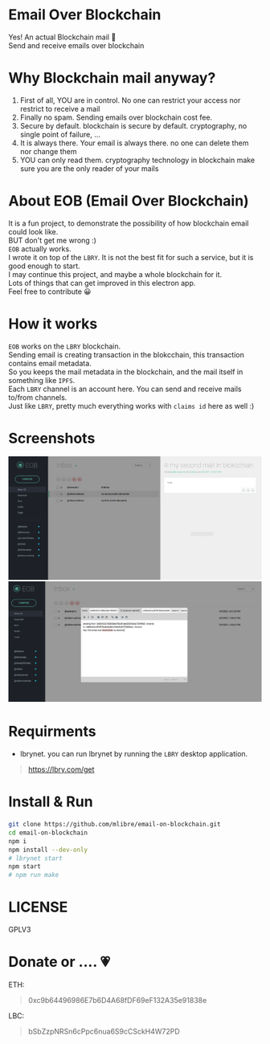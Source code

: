 # Email Over Blockchain
Yes! An actual Blockchain mail :green_heart:  
Send and receive emails over blockchain

# Why Blockchain mail anyway?
1. First of all, YOU are in control. No one can restrict your access nor restrict to receive a mail
2. Finally no spam. Sending emails over blockchain cost fee.
3. Secure by default. blockchain is secure by default. cryptography, no single point of failure, ...
4. It is always there. Your email is always there. no one can delete them nor change them
5. YOU can only read them. cryptography technology in blockchain make sure you are the only reader of your mails

# About EOB (Email Over Blockchain)
It is a fun project, to demonstrate the possibility of how blockchain email could look like.  
BUT don't get me wrong :)  
`EOB` actually works.  
I wrote it on top of the `LBRY`.  It is not the best fit for such a service, but it is good enough to start.  
I may continue this project, and maybe a whole blockchain for it.  
Lots of things that can get improved in this electron app.  
Feel free to contribute :grinning: 

# How it works
`EOB` works on the `LBRY` blockchain.  
Sending email is creating transaction in the blokcchain, this transaction contains email metadata.  
So you keeps the mail metadata in the blockchain, and the mail itself in something like `IPFS`.  
Each `LBRY` channel is an account here. You can send and receive mails to/from channels.  
Just like `LBRY`, pretty much everything works with `claims id` here as well :)  

# Screenshots
![screenshot](screenshot.png)
![screenshot 2](screenshot_2.png)

# Requirments
* lbrynet. you can run lbrynet by running the `LBRY` desktop application.
> https://lbry.com/get

# Install & Run
```bash
git clone https://github.com/mlibre/email-on-blockchain.git
cd email-on-blockchain
npm i
npm install --dev-only
# lbrynet start
npm start
# npm run make
```

# LICENSE
GPLV3

Donate or .... :heartpulse:
=======
ETH:
> 0xc9b64496986E7b6D4A68fDF69eF132A35e91838e

LBC:
> bSbZzpNRSn6cPpc6nua6S9cCSckH4W72PD